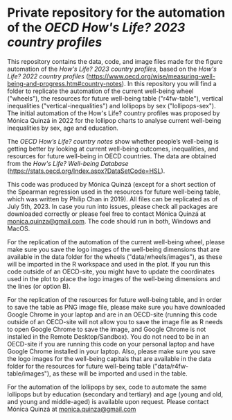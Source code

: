 # Private repository for the automation of the _OECD How's Life? 2023 country profiles_

This repository contains the data, code, and image files made for the figure automation of the _How's Life? 2023 country profiles_, based on the _How's Life? 2022 country profiles_ (https://www.oecd.org/wise/measuring-well-being-and-progress.htm#country-notes). In this repository you will find a folder to replicate the automation of the current well-being wheel ("wheels"), the resources for future well-being table ("r4fw-table"), vertical inequalities ("vertical-inequalities") and lollipops by sex ("lollipops-sex"). The initial automation of the How's Life? country profiles was proposed by Mónica Quinzá in 2022 for the lollipop charts to analyse current well-being inequalities by sex, age and education.

The _OECD How’s Life? country notes_ show whether people’s well-being is getting better by looking at current well-being outcomes, inequalities, and resources for future well-being in OECD countries. The data are obtained from the _How's Life? Well-being Database_ (https://stats.oecd.org/Index.aspx?DataSetCode=HSL).

This code was produced by Mónica Quinzá (except for a short section of the Spearman regression used in the resources for future well-being table, which was written by Philip Chan in 2019). All files can be replicated as of July 5th, 2023. In case you run into issues, please check all packages are downloaded correctly or please feel free to contact Mónica Quinzá at monica.quinza@gmail.com. The code should run in both, Windows and MacOS.

For the replication of the automation of the current well-being wheel, please make sure you save the logo images of the well-being dimensions that are available in the data folder for the wheels ("data/wheels/images"), as these will be imported in the R workspace and used in the plot. If you run this code outside of an OECD-site, you might have to update the coordinates used in the plot to place the logo images of the well-being dimensions and the lines (or option B).

For the replication of the resources for future well-being table, and in order to save the table as PNG image file, please make sure you have downloaded Google Chrome in your laptop and are in an OECD-site (running this code outside of an OECD-site will not allow you to save the image file as R needs to open Google Chrome to save the image, and Google Chrome is not installed in the Remote Desktop/Sandbox). You do not need to be in an OECD-site if you are running this code on your personal laptop and have Google Chrome installed in your laptop. Also, please make sure you save the logo images for the well-being capitals that are available in the data folder for the resources for future well-being table ("data/r4fw-table/images"), as these will be imported and used in the table.

For the automation of the lollipops by sex, code to automate the same lollipops but by education (secondary and tertiary) and age (young and old, and young and middle-aged) is available upon request. Please contact Mónica Quinzá at monica.quinza@gmail.com
